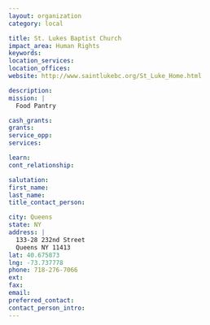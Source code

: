 ```yaml
---
layout: organization
category: local

title: St. Lukes Baptist Church
impact_area: Human Rights
keywords: 
location_services: 
location_offices: 
website: http://www.saintlukebc.org/St_Luke_Home.html

description: 
mission: |
  Food Pantry

cash_grants: 
grants: 
service_opp: 
services: 

learn: 
cont_relationship: 

salutation: 
first_name: 
last_name: 
title_contact_person: 

city: Queens
state: NY
address: |
  133-28 232nd Street     
  Queens NY 11413
lat: 40.675873
lng: -73.737778
phone: 718-276-7066
ext: 
fax: 
email: 
preferred_contact: 
contact_person_intro: 
---
```

